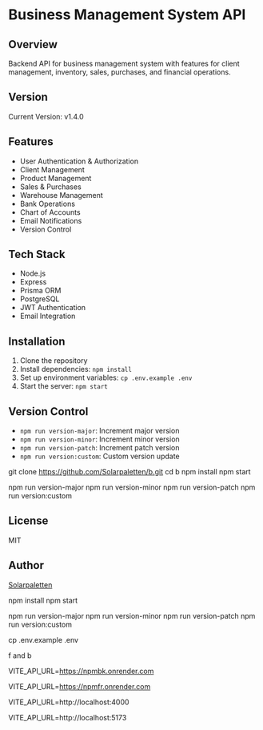 # Business Management System API

## Overview
Backend API for business management system with features for client management, inventory, sales, purchases, and financial operations.

## Version
Current Version: v1.4.0

## Features
- User Authentication & Authorization
- Client Management
- Product Management
- Sales & Purchases
- Warehouse Management
- Bank Operations
- Chart of Accounts
- Email Notifications
- Version Control

## Tech Stack
- Node.js
- Express
- Prisma ORM
- PostgreSQL
- JWT Authentication
- Email Integration

## Installation
1. Clone the repository
2. Install dependencies: `npm install`
3. Set up environment variables: `cp .env.example .env`
4. Start the server: `npm start`

## Version Control
- `npm run version-major`: Increment major version
- `npm run version-minor`: Increment minor version
- `npm run version-patch`: Increment patch version
- `npm run version:custom`: Custom version update


git clone https://github.com/Solarpaletten/b.git
cd b
npm install
npm start


npm run version-major
npm run version-minor
npm run version-patch
npm run version:custom

## License
MIT

## Author
[Solarpaletten](https://github.com/Solarpaletten)


npm install
npm start

npm run version-major
npm run version-minor
npm run version-patch
npm run version:custom


cp .env.example .env  

f and b

VITE_API_URL=https://npmbk.onrender.com

VITE_API_URL=https://npmfr.onrender.com

VITE_API_URL=http://localhost:4000

VITE_API_URL=http://localhost:5173